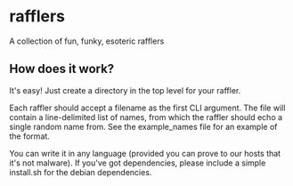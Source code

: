 # rafflers
A collection of fun, funky, esoteric rafflers

## How does it work?
It's easy! Just create a directory in the top level for your raffler.

Each raffler should accept a filename as the first CLI argument. The file will contain a line-delimited list of names, from which the raffler should echo a single random name from. See the example_names file for an example of the format.

You can write it in any language (provided you can prove to our hosts that it's not malware). If you've got dependencies, please include a simple install.sh for the debian dependencies.
